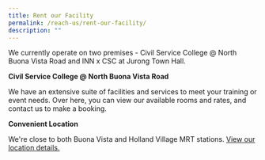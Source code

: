 ```yaml
---
title: Rent our Facility
permalink: /reach-us/rent-our-facility/
description: ""
---
```

<style>
</style>

<p>We currently operate on two premises - Civil Service College @ North Buona Vista Road and INN x CSC at Jurong Town Hall.</p>


<b>Civil Service College @ North Buona Vista Road</b>
<p>We have an extensive suite of facilities and services to meet your training or event needs. Over here, you can view our available rooms and rates, and contact us to make a booking.</p>

<b>Convenient Location</b>
<p>We're close to both Buona Vista and Holland Village MRT stations. <a href="">View our location details.</a></p>
